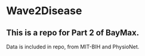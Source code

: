 # Wave2Disease
## This is a repo for Part 2 of BayMax.
Data is included in repo, from MIT-BIH and PhysioNet.
